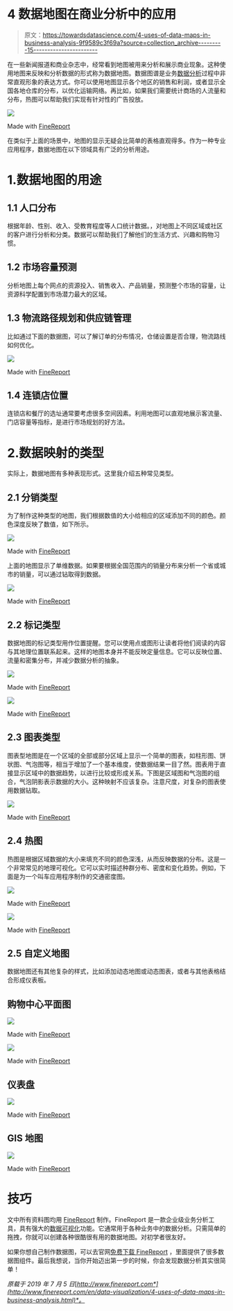 # 4 数据地图在商业分析中的应用

> 原文：<https://towardsdatascience.com/4-uses-of-data-maps-in-business-analysis-9f9589c3f69a?source=collection_archive---------15----------------------->

在一些新闻报道和商业杂志中，经常看到地图被用来分析和展示商业现象。这种使用地图来反映和分析数据的形式称为数据地图。数据图谱是业务[数据分析](/what-data-analysis-tools-should-i-learn-to-start-a-career-as-a-data-analyst-af650b54c9e9)过程中非常直观形象的表达方式。你可以使用地图显示各个地区的销售和利润，或者显示全国各地仓库的分布，以优化运输网络。再比如，如果我们需要统计商场的人流量和分布，热图可以帮助我们实现有针对性的广告投放。

![](img/7b700ffb036e6710c12d65e140325186.png)

Made with [FineReport](http://www.finereport.com/en/?utm_source=medium&utm_medium=media&utm_campaign=blog&utm_term=05)

在类似于上面的场景中，地图的显示无疑会比简单的表格直观得多。作为一种专业应用程序，数据地图在以下领域具有广泛的分析用途。

# 1.数据地图的用途

## 1.1 人口分布

根据年龄、性别、收入、受教育程度等人口统计数据。，对地图上不同区域或社区的客户进行分析和分类。数据可以帮助我们了解他们的生活方式、兴趣和购物习惯。

## 1.2 市场容量预测

分析地图上每个网点的资源投入、销售收入、产品销量，预测整个市场的容量，让资源科学配置到市场潜力最大的区域。

## 1.3 物流路径规划和供应链管理

比如通过下面的数据图，可以了解订单的分布情况，仓储设置是否合理，物流路线如何优化。

![](img/efe7e9da78b28a3fa72d1e76a1783ba2.png)

Made with [FineReport](http://www.finereport.com/en/?utm_source=medium&utm_medium=media&utm_campaign=blog&utm_term=05)

## 1.4 连锁店位置

连锁店和餐厅的选址通常要考虑很多空间因素。利用地图可以直观地展示客流量、门店容量等指标，是进行市场规划的好方法。

# 2.数据映射的类型

实际上，数据地图有多种表现形式。这里我介绍五种常见类型。

## 2.1 分销类型

为了制作这种类型的地图，我们根据数值的大小给相应的区域添加不同的颜色。颜色深度反映了数值，如下所示。

![](img/3eab3b73b62a4cac45654a43ba6a3f22.png)

Made with [FineReport](http://www.finereport.com/en/?utm_source=medium&utm_medium=media&utm_campaign=blog&utm_term=05)

上面的地图显示了单维数据。如果要根据全国范围内的销量分布来分析一个省或城市的销量，可以通过钻取得到数据。

![](img/10b4d45dbb92f649f461e584bcc039a4.png)

Made with [FineReport](http://www.finereport.com/en/?utm_source=medium&utm_medium=media&utm_campaign=blog&utm_term=05)

## 2.2 标记类型

数据地图的标记类型用作位置提醒。您可以使用点或图形让读者将他们阅读的内容与其地理位置联系起来。这样的地图本身并不能反映定量信息。它可以反映位置、流量和密集分布，并减少数据分析的抽象。

![](img/25ea83b5c666d3f79a9bb788bd291578.png)

Made with [FineReport](http://www.finereport.com/en/?utm_source=medium&utm_medium=media&utm_campaign=blog&utm_term=05)

![](img/25cd1d74626b4e8e42a3e76a751f3c46.png)

Made with [FineReport](http://www.finereport.com/en/?utm_source=medium&utm_medium=media&utm_campaign=blog&utm_term=05)

## 2.3 图表类型

图表型地图是在一个区域的全部或部分区域上显示一个简单的图表，如柱形图、饼状图、气泡图等，相当于增加了一个基本维度，使数据结果一目了然。图表用于直接显示区域中的数据趋势，以进行比较或形成关系。下图是区域图和气泡图的组合，气泡阴影表示数据的大小。这种映射不应该复杂。注意尺度，对复杂的图表使用数据钻取。

![](img/2b58a1bac0c0ca0a554471e74f668029.png)

Made with [FineReport](http://www.finereport.com/en/?utm_source=medium&utm_medium=media&utm_campaign=blog&utm_term=05)

## 2.4 热图

热图是根据区域数据的大小来填充不同的颜色深浅，从而反映数据的分布。这是一个非常常见的地理可视化。它可以实时描述种群分布、密度和变化趋势。例如，下面是为一个叫车应用程序制作的交通密度图。

![](img/34c1daa503e48b49f917aa2846767ea8.png)

Made with [FineReport](http://www.finereport.com/en/?utm_source=medium&utm_medium=media&utm_campaign=blog&utm_term=05)

![](img/a9d684e8f296f19bf6dbfaec5df4aa2d.png)

Made with [FineReport](http://www.finereport.com/en/?utm_source=medium&utm_medium=media&utm_campaign=blog&utm_term=05)

## 2.5 自定义地图

数据地图还有其他复杂的样式，比如添加动态地图或动态图表，或者与其他表格结合形成仪表板。

## 购物中心平面图

![](img/27725de8f2d276a854dcbfd1a03cf8f7.png)

Made with [FineReport](http://www.finereport.com/en/?utm_source=medium&utm_medium=media&utm_campaign=blog&utm_term=05)

![](img/ec9e8271bb63d4af32deeb42a331ff06.png)

Made with [FineReport](http://www.finereport.com/en/?utm_source=medium&utm_medium=media&utm_campaign=blog&utm_term=05)

## 仪表盘

![](img/9606323706039354a5ee7d00b92328a5.png)

Made with [FineReport](http://www.finereport.com/en/?utm_source=medium&utm_medium=media&utm_campaign=blog&utm_term=05)

## GIS 地图

![](img/513569e45052cdda4f45eddcd55cd4ce.png)

Made with [FineReport](http://www.finereport.com/en/?utm_source=medium&utm_medium=media&utm_campaign=blog&utm_term=05)

# 技巧

文中所有资料图均用 [FineReport](http://www.finereport.com/en/?utm_source=medium&utm_medium=media&utm_campaign=blog&utm_term=05) 制作。FineReport 是一款企业级业务分析工具，具有强大的[数据可视化](/how-can-beginners-design-cool-data-visualizations-d413ee288671)功能。它通常用于各种业务中的数据分析。只需简单的拖拽，你就可以创建各种很酷很有用的数据地图。对初学者很友好。

如果你想自己制作数据图，可以去官网[免费下载 FineReport](http://www.finereport.com/en/download?utm_source=medium&utm_medium=media&utm_campaign=blog&utm_term=05) ，里面提供了很多数据图组件。最后我想说，当你开始迈出第一步的时候，你会发现数据分析其实很简单！

*原载于 2019 年 7 月 5 日*[*http://www.finereport.com*](http://www.finereport.com/en/data-visualization/4-uses-of-data-maps-in-business-analysis.html)*。*